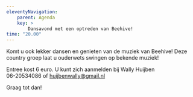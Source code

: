 ```yaml
---
eleventyNavigation:
    parent: Agenda
    key: >
        Dansavond met een optreden van Beehive!
time: "20.00"
---
```


Komt u ook lekker dansen en genieten van de muziek van Beehive!
Deze country groep laat u ouderwets swingen op bekende muziek!

Entree kost 6 euro.
U kunt zich aanmelden bij Wally Huijben  
06-20534086 of huijbenwally@gmail.nl

Graag tot dan!
